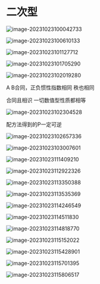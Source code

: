 # 二次型 

![image-20231023100042733](images/image-20231023100042733.png)

![image-20231023100610133](images/image-20231023100610133.png)

![image-20231023101127712](images/image-20231023101127712.png)



![image-20231023101705290](images/image-20231023101705290.png)



![image-20231023102019280](images/image-20231023102019280.png)



A B合同，正负惯性指数相同 秩也相同

合同且相识 一切数值型性质都相等

![image-20231023102304528](images/image-20231023102304528.png)

配方法得到的P一定可逆

![image-20231023102657336](images/image-20231023102657336.png)

![image-20231023103007601](images/image-20231023103007601.png)

![image-20231023111409210](images/image-20231023111409210.png)

 

![image-20231023112922326](images/image-20231023112922326.png)



![image-20231023113350388](images/image-20231023113350388.png)

![image-20231023113535369](images/image-20231023113535369.png)

![image-20231023114246549](images/image-20231023114246549.png)

![image-20231023114511830](images/image-20231023114511830.png)



![image-20231023114818770](images/image-20231023114818770.png)

![image-20231023115152022](images/image-20231023115152022.png)

![image-20231023115428901](images/image-20231023115428901.png)

![image-20231023115701395](images/image-20231023115701395.png)

![image-20231023115806517](images/image-20231023115806517.png)

